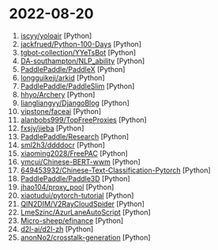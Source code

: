 # 2022-08-20

1. [iscyy/yoloair](https://github.com/iscyy/yoloair "🔥🔥🔥YOLOAir：Including YOLOv5, YOLOv7, Transformer, YOLOX, YOLOR and other networks... Support to improve backbone, head, loss, IoU, NMS...The original version was created based on YOLOv5") [Python]
2. [jackfrued/Python-100-Days](https://github.com/jackfrued/Python-100-Days "Python - 100天从新手到大师") [Python]
3. [tgbot-collection/YYeTsBot](https://github.com/tgbot-collection/YYeTsBot "🎬 人人影视bot，完全对接人人影视全部无删减资源") [Python]
4. [DA-southampton/NLP_ability](https://github.com/DA-southampton/NLP_ability "总结梳理自然语言处理工程师(NLP)需要积累的各方面知识，包括面试题，各种基础知识，工程能力等等，提升核心竞争力") [Python]
5. [PaddlePaddle/PaddleX](https://github.com/PaddlePaddle/PaddleX "PaddlePaddle End-to-End Development Toolkit（『飞桨』深度学习全流程开发工具）") [Python]
6. [longguikeji/arkid](https://github.com/longguikeji/arkid "一账通是一款开源的统一身份认证授权管理解决方案，支持多种标准协议(LDAP, OAuth2, SAML, OpenID)，细粒度权限控制，完整的WEB管理功能，钉钉、企业微信集成等，QQ group: 167885406") [Python]
7. [PaddlePaddle/PaddleSlim](https://github.com/PaddlePaddle/PaddleSlim "PaddleSlim is an open-source library for deep model compression and architecture search.") [Python]
8. [hhyo/Archery](https://github.com/hhyo/Archery "SQL 审核查询平台") [Python]
9. [liangliangyy/DjangoBlog](https://github.com/liangliangyy/DjangoBlog "🍺基于Django的博客系统") [Python]
10. [vipstone/faceai](https://github.com/vipstone/faceai "一款入门级的人脸、视频、文字检测以及识别的项目.") [Python]
11. [alanbobs999/TopFreeProxies](https://github.com/alanbobs999/TopFreeProxies "高质量免费节点分享，以及订阅链接收集。") [Python]
12. [fxsjy/jieba](https://github.com/fxsjy/jieba "结巴中文分词") [Python]
13. [PaddlePaddle/Research](https://github.com/PaddlePaddle/Research "novel deep learning research works with PaddlePaddle") [Python]
14. [sml2h3/ddddocr](https://github.com/sml2h3/ddddocr "带带弟弟 通用验证码识别OCR pypi版") [Python]
15. [xiaoming2028/FreePAC](https://github.com/xiaoming2028/FreePAC "科学上网/翻墙梯子/自由上网/SS/SSR/V2Ray/Brook 搭建教程 免费机场、VPN工具") [Python]
16. [ymcui/Chinese-BERT-wwm](https://github.com/ymcui/Chinese-BERT-wwm "Pre-Training with Whole Word Masking for Chinese BERT（中文BERT-wwm系列模型）") [Python]
17. [649453932/Chinese-Text-Classification-Pytorch](https://github.com/649453932/Chinese-Text-Classification-Pytorch "中文文本分类，TextCNN，TextRNN，FastText，TextRCNN，BiLSTM_Attention，DPCNN，Transformer，基于pytorch，开箱即用。") [Python]
18. [PaddlePaddle/Paddle3D](https://github.com/PaddlePaddle/Paddle3D "") [Python]
19. [jhao104/proxy_pool](https://github.com/jhao104/proxy_pool "Python爬虫代理IP池(proxy pool)") [Python]
20. [xiaotudui/pytorch-tutorial](https://github.com/xiaotudui/pytorch-tutorial "PyTorch深度学习快速入门教程（绝对通俗易懂！）") [Python]
21. [QIN2DIM/V2RayCloudSpider](https://github.com/QIN2DIM/V2RayCloudSpider "​🚀 采集|免费|优质|的订阅链接；科学上网，从娃娃抓起！") [Python]
22. [LmeSzinc/AzurLaneAutoScript](https://github.com/LmeSzinc/AzurLaneAutoScript "Azur Lane bot (CN/EN/JP/TW) 碧蓝航线脚本 | 无缝委托科研，全自动大世界") [Python]
23. [Micro-sheep/efinance](https://github.com/Micro-sheep/efinance "efinance 是一个可以快速获取基金、股票、债券、期货数据的 Python 库，回测以及量化交易的好帮手！🚀🚀🚀") [Python]
24. [d2l-ai/d2l-zh](https://github.com/d2l-ai/d2l-zh "《动手学深度学习》：面向中文读者、能运行、可讨论。中英文版被60个国家的400所大学用于教学。") [Python]
25. [anonNo2/crosstalk-generation](https://github.com/anonNo2/crosstalk-generation "Code and data for crosstalk text generation tasks, exploring whether large models and pre-trained language models can understand humor.") [Python]
